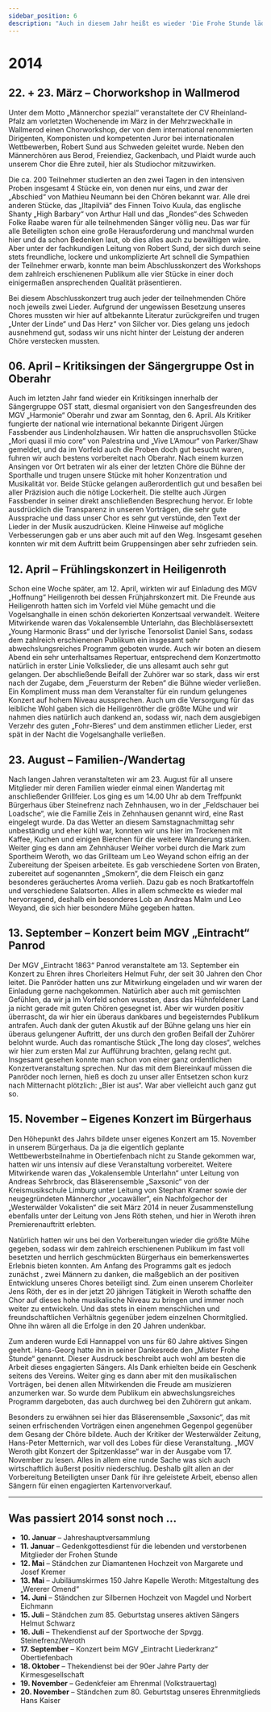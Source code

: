 ```yaml
---
sidebar_position: 6
description: "Auch in diesem Jahr heißt es wieder 'Die Frohe Stunde lädt ein'. Bei unserem eigenen Konzert sind u.a. die VOCAWÄLLER zu Gast."
---
```


# 2014

## 22. + 23. März – Chorworkshop in Wallmerod

Unter dem Motto „Männerchor spezial“ veranstaltete der CV Rheinland-Pfalz am vorletzten Wochenende im März in der Mehrzweckhalle in Wallmerod einen Chorworkshop, der von dem international renommierten Dirigenten, Komponisten und kompetenten Juror bei internationalen Wettbewerben, Robert Sund aus Schweden geleitet wurde. Neben den Männerchören aus Berod, Freiendiez, Gackenbach, und Plaidt wurde auch unserem Chor die Ehre zuteil, hier als Studiochor mitzuwirken.

Die ca. 200 Teilnehmer studierten an den zwei Tagen in den intensiven Proben insgesamt 4 Stücke ein, von denen nur eins, und zwar der „Abschied“ von Mathieu Neumann bei den Chören bekannt war. Alle drei anderen Stücke, das „Iltapilviä“ des Finnen Toivo Kuula, das englische Shanty „High Barbary“ von Arthur Hall und das „Rondes“·des Schweden Folke Raabe waren für alle teilnehmenden Sänger völlig neu. Das war für alle Beteiligten schon eine große Herausforderung und manchmal wurden hier und da schon Bedenken laut, ob dies alles auch zu bewältigen wäre. Aber unter der fachkundigen Leitung von Robert Sund, der sich durch seine stets freundliche, lockere und unkomplizierte Art schnell die Sympathien der Teilnehmer erwarb, konnte man beim Abschlusskonzert des Workshops dem zahlreich erschienenen Publikum alle vier Stücke in einer doch einigermaßen ansprechenden Qualität präsentieren.

Bei diesem Abschlusskonzert trug auch jeder der teilnehmenden Chöre noch jeweils zwei Lieder. Aufgrund der ungewissen Besetzung unseres Chores mussten wir hier auf altbekannte Literatur zurückgreifen und trugen „Unter der Linde“ und Das Herz“ von Silcher vor. Dies gelang uns jedoch ausnehmend gut, sodass wir uns nicht hinter der Leistung der anderen Chöre verstecken mussten.

## 06. April – Kritiksingen der Sängergruppe Ost in Oberahr

Auch im letzten Jahr fand wieder ein Kritiksingen innerhalb der Sängergruppe OST statt, diesmal organisiert von den Sangesfreunden des MGV „Harmonie“ Oberahr und zwar am Sonntag, den 6. April. Als Kritiker fungierte der national wie international bekannte Dirigent Jürgen Fassbender aus Lindenholzhausen. Wir hatten die anspruchsvollen Stücke „Mori quasi il mio core“ von Palestrina und „Vive L’Amour“ von Parker/Shaw gemeldet, und da im Vorfeld auch die Proben doch gut besucht waren, fuhren wir auch bestens vorbereitet nach Oberahr. Nach einem kurzen Ansingen vor Ort betraten wir als einer der letzten Chöre die Bühne der Sporthalle und trugen unsere Stücke mit hoher Konzentration und Musikalität vor. Beide Stücke gelangen außerordentlich gut und besaßen bei aller Präzision auch die nötige Lockerheit. Die stellte auch Jürgen Fassbender in seiner direkt anschließenden Besprechung hervor. Er lobte ausdrücklich die Transparenz in unseren Vorträgen, die sehr gute Aussprache und dass unser Chor es sehr gut verstünde, den Text der Lieder in der Musik auszudrücken. Kleine Hinweise auf mögliche Verbesserungen gab er uns aber auch mit auf den Weg. Insgesamt gesehen konnten wir mit dem Auftritt beim Gruppensingen aber sehr zufrieden sein.

## 12. April – Frühlingskonzert in Heiligenroth

Schon eine Woche später, am 12. April, wirkten wir auf Einladung des MGV „Hoffnung“ Heiligenroth bei dessen Frühjahrskonzert mit. Die Freunde aus Heiligenroth hatten sich im Vorfeld viel Mühe gemacht und die Vogelsanghalle in einen schön dekorierten Konzertsaal verwandelt. Weitere Mitwirkende waren das Vokalensemble Unterlahn, das Blechbläsersextett „Young Harmonic Brass“ und der lyrische Tenorsolist Daniel Sans, sodass dem zahlreich erschienenen Publikum ein insgesamt sehr abwechslungsreiches Programm geboten wurde. Auch wir boten an diesem Abend ein sehr unterhaltsames Repertuar, entsprechend dem Konzertmotto natürlich in erster Linie Volkslieder, die uns allesamt auch sehr gut gelangen. Der abschließende Beifall der Zuhörer war so stark, dass wir erst nach der Zugabe, dem „Feuersturm der Reben“ die Bühne wieder verließen. Ein Kompliment muss man dem Veranstalter für ein rundum gelungenes Konzert auf hohem Niveau aussprechen. Auch um die Versorgung für das leibliche Wohl gaben sich die Heiligenröther die größte Mühe und wir nahmen dies natürlich auch dankend an, sodass wir, nach dem ausgiebigen Verzehr des guten „Fohr-Bieres“ und dem anstimmen etlicher Lieder, erst spät in der Nacht die Vogelsanghalle verließen.

## 23. August – Familien-/Wandertag

Nach langen Jahren veranstalteten wir am 23. August für all unsere Mitglieder mir deren Familien wieder einmal einen Wandertag mit anschließender Grillfeier. Los ging es um 14.00 Uhr ab dem Treffpunkt Bürgerhaus über Steinefrenz nach Zehnhausen, wo in der „Feldschauer bei Loadsche“, wie die Familie Zeis in Zehnhausen genannt wird, eine Rast eingelegt wurde. Da das Wetter an diesem Samstagnachmittag sehr unbeständig und eher kühl war, konnten wir uns hier im Trockenen mit Kaffee, Kuchen und einigen Bierchen für die weitere Wanderung stärken. Weiter ging es dann am Zehnhäuser Weiher vorbei durch die Mark zum Sportheim Weroth, wo das Grillteam um Leo Weyand schon eifrig an der Zubereitung der Speisen arbeitete. Es gab verschiedene Sorten von Braten, zubereitet auf sogenannten „Smokern“, die dem Fleisch ein ganz besonderes geräuchertes Aroma verlieh. Dazu gab es noch Bratkartoffeln und verschiedene Salatsorten. Alles in allem schmeckte es wieder mal hervorragend, deshalb ein besonderes Lob an Andreas Malm und Leo Weyand, die sich hier besondere Mühe gegeben hatten.

## 13. September – Konzert beim MGV „Eintracht“ Panrod

Der MGV „Eintracht 1863“ Panrod veranstaltete am 13. September ein Konzert zu Ehren ihres Chorleiters Helmut Fuhr, der seit 30 Jahren den Chor leitet. Die Panröder hatten uns zur Mitwirkung eingeladen und wir waren der Einladung gerne nachgekommen. Natürlich aber auch mit gemischten Gefühlen, da wir ja im Vorfeld schon wussten, dass das Hühnfeldener Land ja nicht gerade mit guten Chören gesegnet ist. Aber wir wurden positiv überrascht, da wir hier ein überaus dankbares und begeisterndes Publikum antrafen. Auch dank der guten Akustik auf der Bühne gelang uns hier ein überaus gelungener Auftritt, der uns durch den großen Beifall der Zuhörer belohnt wurde. Auch das romantische Stück „The long day closes“, welches wir hier zum ersten Mal zur Aufführung brachten, gelang recht gut. Insgesamt gesehen konnte man schon von einer ganz ordentlichen Konzertveranstaltung sprechen. Nur das mit dem Biereinkauf müssen die Panröder noch lernen, hieß es doch zu unser aller Entsetzen schon kurz nach Mitternacht plötzlich: „Bier ist aus“. War aber vielleicht auch ganz gut so.

## 15. November – Eigenes Konzert im Bürgerhaus

Den Höhepunkt des Jahrs bildete unser eigenes Konzert am 15. November in unserem Bürgerhaus. Da ja die eigentlich geplante Wettbewerbsteilnahme in Obertiefenbach nicht zu Stande gekommen war, hatten wir uns intensiv auf diese Veranstaltung vorbereitet. Weitere Mitwirkende waren das „Vokalensemble Unterlahn“ unter Leitung von Andreas Sehrbrock, das Bläserensemble „Saxsonic“ von der Kreismusikschule Limburg unter Leitung von Stephan Kramer sowie der neugegründeten Männerchor „vocawäller“, ein Nachfolgechor der „Westerwälder Vokalisten“ die seit März 2014 in neuer Zusammenstellung ebenfalls unter der Leitung von Jens Röth stehen, und hier in Weroth ihren Premierenauftritt erlebten.

Natürlich hatten wir uns bei den Vorbereitungen wieder die größte Mühe gegeben, sodass wir dem zahlreich erschienenen Publikum im fast voll besetzten und herrlich geschmückten Bürgerhaus ein bemerkenswertes Erlebnis bieten konnten. Am Anfang des Programms galt es jedoch zunächst , zwei Männern zu danken, die maßgeblich an der positiven Entwicklung unseres Chores beteiligt sind. Zum einen unserem Chorleiter Jens Röth, der es in der jetzt 20 jährigen Tätigkeit in Weroth schaffte den Chor auf dieses hohe musikalische Niveau zu bringen und immer noch weiter zu entwickeln. Und das stets in einem menschlichen und freundschaftlichen Verhältnis gegenüber jedem einzelnen Chormitglied. Ohne ihn wären all die Erfolge in den 20 Jahren undenkbar.

Zum anderen wurde Edi Hannappel von uns für 60 Jahre aktives Singen geehrt. Hans-Georg hatte ihn in seiner Dankesrede den „Mister Frohe Stunde“ genannt. Dieser Ausdruck beschreibt auch wohl am besten die Arbeit dieses engagierten Sängers. Als Dank erhielten beide ein Geschenk seitens des Vereins. Weiter ging es dann aber mit den musikalischen Vorträgen, bei denen allen Mitwirkenden die Freude am musizieren anzumerken war. So wurde dem Publikum ein abwechslungsreiches Programm dargeboten, das auch durchweg bei den Zuhörern gut ankam.

Besonders zu erwähnen sei hier das Bläserensemble „Saxsonic“, das mit seinen erfrischenden Vorträgen einen angenehmen Gegenpol gegenüber dem Gesang der Chöre bildete. Auch der Kritiker der Westerwälder Zeitung, Hans-Peter Metternich, war voll des Lobes für diese Veranstaltung. „MGV Weroth gibt Konzert der Spitzenklasse“ war in der Ausgabe vom 17. November zu lesen. Alles in allem eine runde Sache was sich auch wirtschaftlich äußerst positiv niederschlug. Deshalb gilt allen an der Vorbereitung Beteiligten unser Dank für ihre geleistete Arbeit, ebenso allen Sängern für einen engagierten Kartenvorverkauf.

---

## Was passiert 2014 sonst noch …

- **10. Januar** – Jahreshauptversammlung
- **11. Januar** – Gedenkgottesdienst für die lebenden und verstorbenen Mitglieder der Frohen Stunde
- **12. Mai** – Ständchen zur Diamantenen Hochzeit von Margarete und Josef Kremer
- **13. Mai** – Jubiläumskirmes 150 Jahre Kapelle Weroth: Mitgestaltung des „Wererer Omend“
- **14. Juni** – Ständchen zur Silbernen Hochzeit von Magdel und Norbert Eichmann
- **15. Juli** – Ständchen zum 85. Geburtstag unseres aktiven Sängers Helmut Schwarz
- **16. Juli** – Thekendienst auf der Sportwoche der Spvgg. Steinefrenz/Weroth
- **17. September** – Konzert beim MGV „Eintracht Liederkranz“ Obertiefenbach
- **18. Oktober** – Thekendienst bei der 90er Jahre Party der Kirmesgesellschaft
- **19. November** – Gedenkfeier am Ehrenmal (Volkstrauertag)
- **20. November** – Ständchen zum 80. Geburtstag unseres Ehrenmitglieds Hans Kaiser
